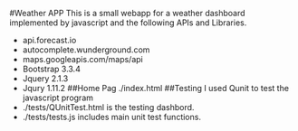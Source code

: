#Weather APP
This is a small webapp for a weather dashboard implemented by javascript and the following APIs and Libraries.
- api.forecast.io
- autocomplete.wunderground.com
- maps.googleapis.com/maps/api
- Bootstrap 3.3.4
- Jquery 2.1.3
- Jqury 1.11.2
##Home Pag
./index.html
##Testing
I used Qunit to test the javascript program
- ./tests/QUnitTest.html is the testing dashbord.
- ./tests/tests.js includes main unit test functions.




